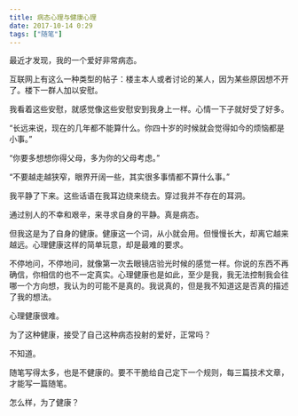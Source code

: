 ```yaml
---
title: 病态心理与健康心理
date: 2017-10-14 0:29
tags: ["随笔"]
---
```

最近才发现，我的一个爱好非常病态。

互联网上有这么一种类型的帖子：楼主本人或者讨论的某人，因为某些原因想不开了。楼下一群人加以安慰。

我看着这些安慰，就感觉像这些安慰安到我身上一样。心情一下子就好受了好多。

“长远来说，现在的几年都不能算什么。你四十岁的时候就会觉得如今的烦恼都是小事。”

“你要多想想你得父母，多为你的父母考虑。”

“不要越走越狭窄，眼界开阔一些，其实很多事情都不算什么事。”

我平静了下来。这些话语在我耳边绕来绕去。穿过我并不存在的耳洞。

通过别人的不幸和艰辛，来寻求自身的平静。真是病态。

但我这是为了自身的健康。健康这一个词，从小就会用。但慢慢长大，却离它越来越远。心理健康这样的简单玩意，却是最难的要求。

不停地问，不停地问，就像第一次去眼镜店验光时候的感觉一样。你说的东西不再确信，你相信的也不一定真实。心理健康也是如此，至少是我，我无法控制我会往哪一个方向想，我认为的可能不是真的。我说真的，但是我不知道这是否真的描述了我的想法。

心理健康很难。

为了这种健康，接受了自己这种病态投射的爱好，正常吗？

不知道。

随笔写得太多，也是不健康的。要不干脆给自己定下一个规则，每三篇技术文章，才能写一篇随笔。

怎么样，为了健康？
